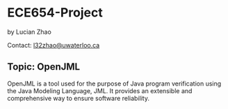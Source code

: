 # ECE654-Project

by Lucian Zhao

Contact: l32zhao@uwaterloo.ca

## Topic: OpenJML
OpenJML is a tool used for the purpose of Java program verification using the Java Modeling Language, JML. It provides an extensible and comprehensive way to ensure software reliability.
